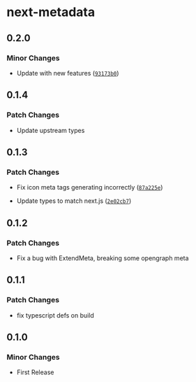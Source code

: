 # next-metadata

## 0.2.0

### Minor Changes

- Update with new features
  ([`93173b0`](https://github.com/paperdave/various/commit/93173b0b92b2648f41fb30014419c00baac58232))

## 0.1.4

### Patch Changes

- Update upstream types

## 0.1.3

### Patch Changes

- Fix icon meta tags generating incorrectly
  ([`87a225e`](https://github.com/paperdave/various/commit/87a225e51c9d23629c224cbc9e19574599d3dc2e))

- Update types to match next.js
  ([`2e02cb7`](https://github.com/paperdave/various/commit/2e02cb74ee984e08fb87e38947a0f22c18e37559))

## 0.1.2

### Patch Changes

- Fix a bug with ExtendMeta, breaking some opengraph meta

## 0.1.1

### Patch Changes

- fix typescript defs on build

## 0.1.0

### Minor Changes

- First Release
